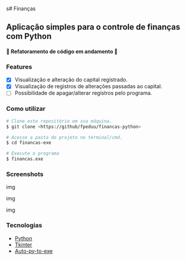 s# Finanças
## Aplicação simples para o controle de finanças com Python

#### 🚧 Refatoramento de código em andamento 🚧

### Features
- [x] Visualização e alteração do capital registrado.
- [x] Visualização de registros de alterações passadas ao capital.
- [ ] Possibilidade de apagar/alterar registros pelo programa.

### Como utilizar
```bash
# Clone este repositório em sua máquina.
$ git clone <https://github/fpeduu/financas-python>

# Acesse a pasta do projeto no terminal/cmd.
$ cd financas-exe

# Execute o programa
$ financas.exe
```

### Screenshots

img

img

img

### Tecnologias
- [Python](https://www.python.org/)
- [Tkinter](https://docs.python.org/3/library/tkinter.html)
- [Auto-py-to-exe](https://nitratine.net/blog/post/auto-py-to-exe/)
